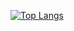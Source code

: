 [![Top Langs](https://github-readme-stats.vercel.app/api/top-langs/?username=YusukeSakuraba
)](https://github.com/anuraghazra/github-readme-stats)
